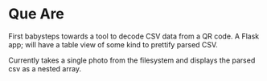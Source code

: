 # Que Are
First babysteps towards a tool to decode CSV data from a QR code. 
A Flask app; will have a table view of some kind to prettify parsed CSV.

Currently takes a single photo from the filesystem and displays the parsed csv as a nested array.
